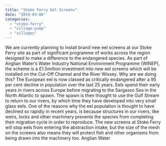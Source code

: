 ```yaml
---
title: "Stoke Ferry Eel Screens"
date: "2019-03-06"
categories: 
  - "stoke-ferry"
  - "village-pump"
  - "villages"
---
```


We are currently planning to install brand new eel screens at our Stoke Ferry site as part of significant programme of works across the region designed to make a difference to the endangered species. As part of Anglian Water’s Water Industry National Environment Programme (WINEP), the scheme is a £1.5million investment into new eel screens which will be installed on the Cut-Off Channel and the River Wissey. Why are we doing this? The European eel is now classed as critically endangered after a 95 per cent decline in population over the last 25 years. Eels spend their early years in rivers across Europe before migrating to the Sargasso Sea in the North Atlantic to spawn. The spawn is then thought to use the Gulf Stream to return to our rivers, by which time they have developed into very small glass eels. One of the reasons why the eel population is thought to have declined so rapidly in recent years, is because structures in our rivers, like weirs, locks and other machinery prevents the species from completing their migration cycle in order to reproduce. The new screens at Stoke Ferry will stop eels from entering the abstraction intake, but the size of the mesh on the screens also means they will protect fish and other organisms from being drawn into the machinery too. Anglian Water
